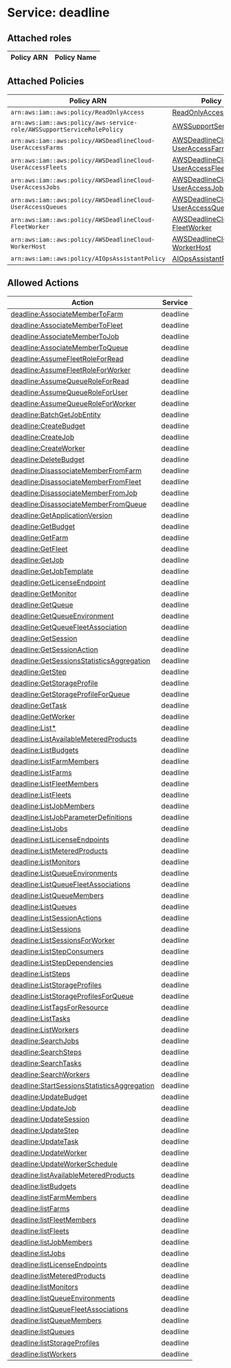 # Service: deadline

## Attached roles

| Policy ARN | Policy Name |
|------------|-------------|
## Attached Policies

| Policy ARN | Policy Name |
|------------|-------------|
| `arn:aws:iam::aws:policy/ReadOnlyAccess` | [ReadOnlyAccess](../policies.md#readonlyaccess) |
| `arn:aws:iam::aws:policy/aws-service-role/AWSSupportServiceRolePolicy` | [AWSSupportServiceRolePolicy](../policies.md#awssupportservicerolepolicy) |
| `arn:aws:iam::aws:policy/AWSDeadlineCloud-UserAccessFarms` | [AWSDeadlineCloud-UserAccessFarms](../policies.md#awsdeadlinecloud-useraccessfarms) |
| `arn:aws:iam::aws:policy/AWSDeadlineCloud-UserAccessFleets` | [AWSDeadlineCloud-UserAccessFleets](../policies.md#awsdeadlinecloud-useraccessfleets) |
| `arn:aws:iam::aws:policy/AWSDeadlineCloud-UserAccessJobs` | [AWSDeadlineCloud-UserAccessJobs](../policies.md#awsdeadlinecloud-useraccessjobs) |
| `arn:aws:iam::aws:policy/AWSDeadlineCloud-UserAccessQueues` | [AWSDeadlineCloud-UserAccessQueues](../policies.md#awsdeadlinecloud-useraccessqueues) |
| `arn:aws:iam::aws:policy/AWSDeadlineCloud-FleetWorker` | [AWSDeadlineCloud-FleetWorker](../policies.md#awsdeadlinecloud-fleetworker) |
| `arn:aws:iam::aws:policy/AWSDeadlineCloud-WorkerHost` | [AWSDeadlineCloud-WorkerHost](../policies.md#awsdeadlinecloud-workerhost) |
| `arn:aws:iam::aws:policy/AIOpsAssistantPolicy` | [AIOpsAssistantPolicy](../policies.md#aiopsassistantpolicy) |

## Allowed Actions

| Action | Service |
|--------|---------|
| [deadline:AssociateMemberToFarm](../actions.md#deadline:associatemembertofarm) | deadline |
| [deadline:AssociateMemberToFleet](../actions.md#deadline:associatemembertofleet) | deadline |
| [deadline:AssociateMemberToJob](../actions.md#deadline:associatemembertojob) | deadline |
| [deadline:AssociateMemberToQueue](../actions.md#deadline:associatemembertoqueue) | deadline |
| [deadline:AssumeFleetRoleForRead](../actions.md#deadline:assumefleetroleforread) | deadline |
| [deadline:AssumeFleetRoleForWorker](../actions.md#deadline:assumefleetroleforworker) | deadline |
| [deadline:AssumeQueueRoleForRead](../actions.md#deadline:assumequeueroleforread) | deadline |
| [deadline:AssumeQueueRoleForUser](../actions.md#deadline:assumequeueroleforuser) | deadline |
| [deadline:AssumeQueueRoleForWorker](../actions.md#deadline:assumequeueroleforworker) | deadline |
| [deadline:BatchGetJobEntity](../actions.md#deadline:batchgetjobentity) | deadline |
| [deadline:CreateBudget](../actions.md#deadline:createbudget) | deadline |
| [deadline:CreateJob](../actions.md#deadline:createjob) | deadline |
| [deadline:CreateWorker](../actions.md#deadline:createworker) | deadline |
| [deadline:DeleteBudget](../actions.md#deadline:deletebudget) | deadline |
| [deadline:DisassociateMemberFromFarm](../actions.md#deadline:disassociatememberfromfarm) | deadline |
| [deadline:DisassociateMemberFromFleet](../actions.md#deadline:disassociatememberfromfleet) | deadline |
| [deadline:DisassociateMemberFromJob](../actions.md#deadline:disassociatememberfromjob) | deadline |
| [deadline:DisassociateMemberFromQueue](../actions.md#deadline:disassociatememberfromqueue) | deadline |
| [deadline:GetApplicationVersion](../actions.md#deadline:getapplicationversion) | deadline |
| [deadline:GetBudget](../actions.md#deadline:getbudget) | deadline |
| [deadline:GetFarm](../actions.md#deadline:getfarm) | deadline |
| [deadline:GetFleet](../actions.md#deadline:getfleet) | deadline |
| [deadline:GetJob](../actions.md#deadline:getjob) | deadline |
| [deadline:GetJobTemplate](../actions.md#deadline:getjobtemplate) | deadline |
| [deadline:GetLicenseEndpoint](../actions.md#deadline:getlicenseendpoint) | deadline |
| [deadline:GetMonitor](../actions.md#deadline:getmonitor) | deadline |
| [deadline:GetQueue](../actions.md#deadline:getqueue) | deadline |
| [deadline:GetQueueEnvironment](../actions.md#deadline:getqueueenvironment) | deadline |
| [deadline:GetQueueFleetAssociation](../actions.md#deadline:getqueuefleetassociation) | deadline |
| [deadline:GetSession](../actions.md#deadline:getsession) | deadline |
| [deadline:GetSessionAction](../actions.md#deadline:getsessionaction) | deadline |
| [deadline:GetSessionsStatisticsAggregation](../actions.md#deadline:getsessionsstatisticsaggregation) | deadline |
| [deadline:GetStep](../actions.md#deadline:getstep) | deadline |
| [deadline:GetStorageProfile](../actions.md#deadline:getstorageprofile) | deadline |
| [deadline:GetStorageProfileForQueue](../actions.md#deadline:getstorageprofileforqueue) | deadline |
| [deadline:GetTask](../actions.md#deadline:gettask) | deadline |
| [deadline:GetWorker](../actions.md#deadline:getworker) | deadline |
| [deadline:List*](../actions.md#deadline:listall) | deadline |
| [deadline:ListAvailableMeteredProducts](../actions.md#deadline:listavailablemeteredproducts) | deadline |
| [deadline:ListBudgets](../actions.md#deadline:listbudgets) | deadline |
| [deadline:ListFarmMembers](../actions.md#deadline:listfarmmembers) | deadline |
| [deadline:ListFarms](../actions.md#deadline:listfarms) | deadline |
| [deadline:ListFleetMembers](../actions.md#deadline:listfleetmembers) | deadline |
| [deadline:ListFleets](../actions.md#deadline:listfleets) | deadline |
| [deadline:ListJobMembers](../actions.md#deadline:listjobmembers) | deadline |
| [deadline:ListJobParameterDefinitions](../actions.md#deadline:listjobparameterdefinitions) | deadline |
| [deadline:ListJobs](../actions.md#deadline:listjobs) | deadline |
| [deadline:ListLicenseEndpoints](../actions.md#deadline:listlicenseendpoints) | deadline |
| [deadline:ListMeteredProducts](../actions.md#deadline:listmeteredproducts) | deadline |
| [deadline:ListMonitors](../actions.md#deadline:listmonitors) | deadline |
| [deadline:ListQueueEnvironments](../actions.md#deadline:listqueueenvironments) | deadline |
| [deadline:ListQueueFleetAssociations](../actions.md#deadline:listqueuefleetassociations) | deadline |
| [deadline:ListQueueMembers](../actions.md#deadline:listqueuemembers) | deadline |
| [deadline:ListQueues](../actions.md#deadline:listqueues) | deadline |
| [deadline:ListSessionActions](../actions.md#deadline:listsessionactions) | deadline |
| [deadline:ListSessions](../actions.md#deadline:listsessions) | deadline |
| [deadline:ListSessionsForWorker](../actions.md#deadline:listsessionsforworker) | deadline |
| [deadline:ListStepConsumers](../actions.md#deadline:liststepconsumers) | deadline |
| [deadline:ListStepDependencies](../actions.md#deadline:liststepdependencies) | deadline |
| [deadline:ListSteps](../actions.md#deadline:liststeps) | deadline |
| [deadline:ListStorageProfiles](../actions.md#deadline:liststorageprofiles) | deadline |
| [deadline:ListStorageProfilesForQueue](../actions.md#deadline:liststorageprofilesforqueue) | deadline |
| [deadline:ListTagsForResource](../actions.md#deadline:listtagsforresource) | deadline |
| [deadline:ListTasks](../actions.md#deadline:listtasks) | deadline |
| [deadline:ListWorkers](../actions.md#deadline:listworkers) | deadline |
| [deadline:SearchJobs](../actions.md#deadline:searchjobs) | deadline |
| [deadline:SearchSteps](../actions.md#deadline:searchsteps) | deadline |
| [deadline:SearchTasks](../actions.md#deadline:searchtasks) | deadline |
| [deadline:SearchWorkers](../actions.md#deadline:searchworkers) | deadline |
| [deadline:StartSessionsStatisticsAggregation](../actions.md#deadline:startsessionsstatisticsaggregation) | deadline |
| [deadline:UpdateBudget](../actions.md#deadline:updatebudget) | deadline |
| [deadline:UpdateJob](../actions.md#deadline:updatejob) | deadline |
| [deadline:UpdateSession](../actions.md#deadline:updatesession) | deadline |
| [deadline:UpdateStep](../actions.md#deadline:updatestep) | deadline |
| [deadline:UpdateTask](../actions.md#deadline:updatetask) | deadline |
| [deadline:UpdateWorker](../actions.md#deadline:updateworker) | deadline |
| [deadline:UpdateWorkerSchedule](../actions.md#deadline:updateworkerschedule) | deadline |
| [deadline:listAvailableMeteredProducts](../actions.md#deadline:listavailablemeteredproducts) | deadline |
| [deadline:listBudgets](../actions.md#deadline:listbudgets) | deadline |
| [deadline:listFarmMembers](../actions.md#deadline:listfarmmembers) | deadline |
| [deadline:listFarms](../actions.md#deadline:listfarms) | deadline |
| [deadline:listFleetMembers](../actions.md#deadline:listfleetmembers) | deadline |
| [deadline:listFleets](../actions.md#deadline:listfleets) | deadline |
| [deadline:listJobMembers](../actions.md#deadline:listjobmembers) | deadline |
| [deadline:listJobs](../actions.md#deadline:listjobs) | deadline |
| [deadline:listLicenseEndpoints](../actions.md#deadline:listlicenseendpoints) | deadline |
| [deadline:listMeteredProducts](../actions.md#deadline:listmeteredproducts) | deadline |
| [deadline:listMonitors](../actions.md#deadline:listmonitors) | deadline |
| [deadline:listQueueEnvironments](../actions.md#deadline:listqueueenvironments) | deadline |
| [deadline:listQueueFleetAssociations](../actions.md#deadline:listqueuefleetassociations) | deadline |
| [deadline:listQueueMembers](../actions.md#deadline:listqueuemembers) | deadline |
| [deadline:listQueues](../actions.md#deadline:listqueues) | deadline |
| [deadline:listStorageProfiles](../actions.md#deadline:liststorageprofiles) | deadline |
| [deadline:listWorkers](../actions.md#deadline:listworkers) | deadline |